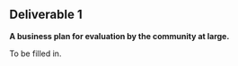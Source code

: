 ## **Deliverable 1**

**A business plan for evaluation by the community at large.**

To be filled in.